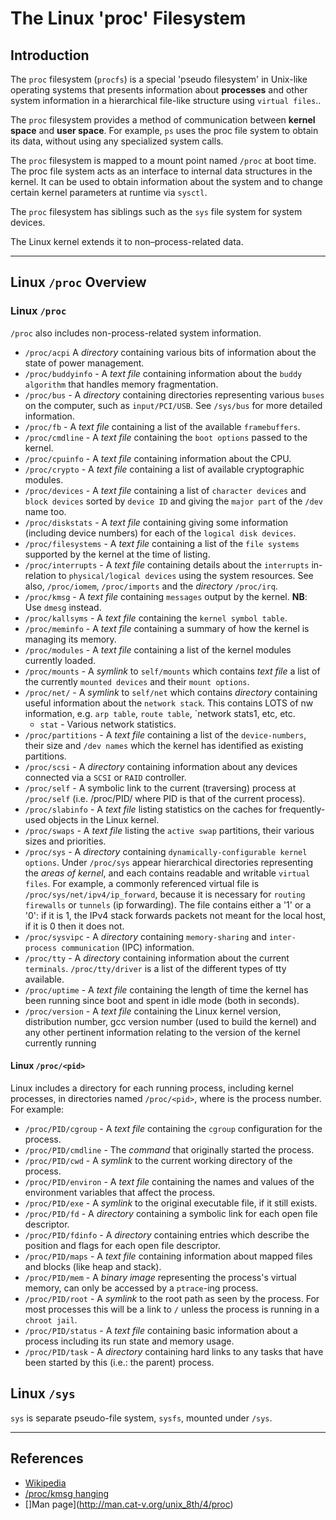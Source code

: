 # The Linux 'proc' Filesystem

## Introduction

The `proc` filesystem (`procfs`) is a special 'pseudo filesystem' in Unix-like operating systems that presents information about __processes__ and other system information in a hierarchical file-like structure using `virtual files`..

The `proc` filesystem provides a method of communication between __kernel space__ and __user space__. For example, `ps` uses the proc file system to obtain its data, without using any specialized system calls.


The `proc` filesystem is mapped to a mount point named `/proc` at boot time. The proc file system acts as an interface to internal data structures in the kernel. It can be used to obtain information about the system and to change certain kernel parameters at runtime via `sysctl`.

The `proc` filesystem  has siblings such as the `sys` file system for system devices. 

The Linux kernel extends it to non–process-related data.

---

## Linux `/proc` Overview

### Linux `/proc`

`/proc` also includes non-process-related system information.

* `/proc/acpi` A _directory_ containing various bits of information about the state of power management.
* `/proc/buddyinfo` - A _text file_ containing information about the `buddy algorithm` that handles memory fragmentation.
* `/proc/bus` - A _directory_ containing directories representing various `buses` on the computer, such as `input/PCI/USB`. See `/sys/bus` for more detailed information.
* `/proc/fb` - A _text file_ containing a list of the available `framebuffers`.
* `/proc/cmdline` - A _text file_ containing the `boot options` passed to the kernel.
* `/proc/cpuinfo` - A _text file_ containing information about the CPU.
* `/proc/crypto` - A _text file_ containing a list of available cryptographic modules.
* `/proc/devices` - A _text file_ containing a list of `character devices` and `block devices` sorted by `device ID` and giving the `major part` of the `/dev` name too.
* `/proc/diskstats` - A _text file_ containing giving some information (including device numbers) for each of the `logical disk devices`.
* `/proc/filesystems` - A _text file_ containing a list of the `file systems` supported by the kernel at the time of listing.
* `/proc/interrupts` - A _text file_ containing details about the `interrupts` in-relation to `physical/logical devices` using the system resources. See also, `/proc/iomem`, `/proc/imports` and the _directory_ `/proc/irq`.
* `/proc/kmsg` - A _text file_ containing `messages` output by the kernel. __NB__: Use `dmesg` instead.
* `/proc/kallsyms` - A _text file_ containing the `kernel symbol table`.
* `/proc/meminfo` - A _text file_ containing a summary of how the kernel is managing its memory.
* `/proc/modules` - A _text file_ containing a list of the kernel modules currently loaded.
* `/proc/mounts` - A _symlink_ to `self/mounts` which contains _text file_ a list of the currently `mounted devices` and their `mount options`.
* `/proc/net/` - A _symlink_ to `self/net` which contains _directory_ containing useful information about the `network stack`. This contains LOTS of nw information, e.g. `arp table`, `route table`, `network stats1, etc, etc.
    * `stat` - Various network statistics.
* `/proc/partitions` - A _text file_ containing a list of the `device-numbers`, their size and `/dev names` which the kernel has identified as existing partitions.
* `/proc/scsi` - A _directory_ containing information about any devices connected via a `SCSI` or `RAID` controller.
* `/proc/self` - A symbolic link to the current (traversing) process at `/proc/self` (i.e. /proc/PID/ where PID is that of the current process).
* `/proc/slabinfo` - A _text file_ listing statistics on the caches for frequently-used objects in the Linux kernel.
* `/proc/swaps` - A _text file_ listing the `active swap` partitions, their various sizes and priorities.
* `/proc/sys` - A _directory_ containing `dynamically-configurable kernel options`. Under `/proc/sys` appear hierarchical directories representing the _areas of kernel_, and each contains readable and writable `virtual files`. For example, a commonly referenced virtual file is `/proc/sys/net/ipv4/ip_forward`, because it is necessary for `routing firewalls` or `tunnels` (ip forwarding). The file contains either a '1' or a '0': if it is 1, the IPv4 stack forwards packets not meant for the local host, if it is 0 then it does not.
* `/proc/sysvipc` - A _directory_ containing `memory-sharing` and `inter-process communication` (IPC) information.
* `/proc/tty` - A _directory_ containing information about the current `terminals`. `/proc/tty/driver` is a list of the different types of tty available.
* `/proc/uptime` - A _text file_ containing the length of time the kernel has been running since boot and spent in idle mode (both in seconds).
* `/proc/version` - A _text file_ containing the Linux kernel version, distribution number, gcc version number (used to build the kernel) and any other pertinent information relating to the version of the kernel currently running


#### Linux `/proc/<pid>`

Linux includes a directory for each running process, including kernel processes, in directories named `/proc/<pid>`, where __<pid>__ is the process number. For example:

* `/proc/PID/cgroup` - A _text file_ containing the `cgroup` configuration for the process.
* `/proc/PID/cmdline` - The _command_ that originally started the process.
* `/proc/PID/cwd` - A _symlink_ to the current working directory of the process.
* `/proc/PID/environ` - A _text file_ containing the names and values of the environment variables that affect the process.
* `/proc/PID/exe` - A _symlink_ to the original executable file, if it still exists.
* `/proc/PID/fd` - A _directory_ containing a symbolic link for each open file descriptor.
* `/proc/PID/fdinfo` - A _directory_ containing entries which describe the position and flags for each open file descriptor.
* `/proc/PID/maps` - A _text file_ containing information about mapped files and blocks (like heap and stack).
* `/proc/PID/mem` - A _binary image_ representing the process's virtual memory, can only be accessed by a `ptrace`-ing process.
* `/proc/PID/root` - A _symlink_ to the root path as seen by the process. For most processes this will be a link to `/` unless the process is running in a `chroot jail`.
* `/proc/PID/status` - A _text file_ containing basic information about a process including its run state and memory usage.
* `/proc/PID/task` - A _directory_ containing hard links to any tasks that have been started by this (i.e.: the parent) process.


## Linux `/sys`

`sys` is separate pseudo-file system, `sysfs`, mounted under `/sys`.

---

## References

* [Wikipedia](https://en.wikipedia.org/wiki/Procfs)
* [/proc/kmsg hanging](https://unix.stackexchange.com/questions/117985/does-syslogd-cause-cat-proc-kmsg-not-to-work-properly)
* []Man page](http://man.cat-v.org/unix_8th/4/proc)